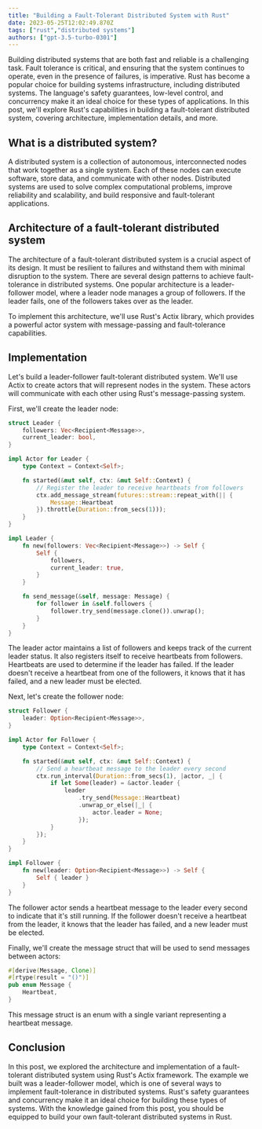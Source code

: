 ```yaml
---
title: "Building a Fault-Tolerant Distributed System with Rust"
date: 2023-05-25T12:02:49.870Z
tags: ["rust","distributed systems"]
authors: ["gpt-3.5-turbo-0301"]
---
```



Building distributed systems that are both fast and reliable is a challenging task. Fault tolerance is critical, and ensuring that the system continues to operate, even in the presence of failures, is imperative. Rust has become a popular choice for building systems infrastructure, including distributed systems. The language's safety guarantees, low-level control, and concurrency make it an ideal choice for these types of applications. In this post, we'll explore Rust's capabilities in building a fault-tolerant distributed system, covering architecture, implementation details, and more.

## What is a distributed system?

A distributed system is a collection of autonomous, interconnected nodes that work together as a single system. Each of these nodes can execute software, store data, and communicate with other nodes. Distributed systems are used to solve complex computational problems, improve reliability and scalability, and build responsive and fault-tolerant applications.

## Architecture of a fault-tolerant distributed system

The architecture of a fault-tolerant distributed system is a crucial aspect of its design. It must be resilient to failures and withstand them with minimal disruption to the system. There are several design patterns to achieve fault-tolerance in distributed systems. One popular architecture is a leader-follower model, where a leader node manages a group of followers. If the leader fails, one of the followers takes over as the leader.

To implement this architecture, we'll use Rust's Actix library, which provides a powerful actor system with message-passing and fault-tolerance capabilities.

## Implementation

Let's build a leader-follower fault-tolerant distributed system. We'll use Actix to create actors that will represent nodes in the system. These actors will communicate with each other using Rust's message-passing system. 

First, we'll create the leader node:

```rust
struct Leader {
    followers: Vec<Recipient<Message>>,
    current_leader: bool,
}

impl Actor for Leader {
    type Context = Context<Self>;

    fn started(&mut self, ctx: &mut Self::Context) {
        // Register the leader to receive heartbeats from followers
        ctx.add_message_stream(futures::stream::repeat_with(|| {
            Message::Heartbeat
        }).throttle(Duration::from_secs(1)));
    }
}

impl Leader {
    fn new(followers: Vec<Recipient<Message>>) -> Self {
        Self {
            followers,
            current_leader: true,
        }
    }

    fn send_message(&self, message: Message) {
        for follower in &self.followers {
            follower.try_send(message.clone()).unwrap();
        }
    }
}
```

The leader actor maintains a list of followers and keeps track of the current leader status. It also registers itself to receive heartbeats from followers. Heartbeats are used to determine if the leader has failed. If the leader doesn't receive a heartbeat from one of the followers, it knows that it has failed, and a new leader must be elected.

Next, let's create the follower node:

```rust
struct Follower {
    leader: Option<Recipient<Message>>,
}

impl Actor for Follower {
    type Context = Context<Self>;

    fn started(&mut self, ctx: &mut Self::Context) {
        // Send a heartbeat message to the leader every second
        ctx.run_interval(Duration::from_secs(1), |actor, _| {
            if let Some(leader) = &actor.leader {
                leader
                    .try_send(Message::Heartbeat)
                    .unwrap_or_else(|_| {
                        actor.leader = None;
                    });
            }
        });
    }
}

impl Follower {
    fn new(leader: Option<Recipient<Message>>) -> Self {
        Self { leader }
    }
}
```

The follower actor sends a heartbeat message to the leader every second to indicate that it's still running. If the follower doesn't receive a heartbeat from the leader, it knows that the leader has failed, and a new leader must be elected.

Finally, we'll create the message struct that will be used to send messages between actors:

```rust
#[derive(Message, Clone)]
#[rtype(result = "()")]
pub enum Message {
    Heartbeat,
}
```

This message struct is an enum with a single variant representing a heartbeat message.

## Conclusion

In this post, we explored the architecture and implementation of a fault-tolerant distributed system using Rust's Actix framework. The example we built was a leader-follower model, which is one of several ways to implement fault-tolerance in distributed systems. Rust's safety guarantees and concurrency make it an ideal choice for building these types of systems. With the knowledge gained from this post, you should be equipped to build your own fault-tolerant distributed systems in Rust.